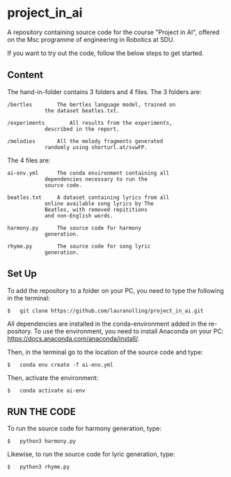 # project_in_ai
A repository containing source code for the course "Project in AI", offered on the Msc programme of engineering in Robotics at SDU.

If you want to try out the code, follow the below steps to get started.


## Content

The hand-in-folder contains 3 folders and 4 files. The 3 folders are:

	/bertles 		The bertles language model, trained on
				the dataset beatles.txt.
				
	/experiments 		All results from the experiments, 
				described in the report.
				
	/melodies		All the melody fragments generated
				randomly using shorturl.at/svwFP.

The 4 files are:
    
   	ai-env.yml		The conda environment containing all
				dependencies necessary to run the
				source code.
    	
	beatles.txt		A dataset containing lyrics from all 
				online available song lyrics by The 
				Beatles, with removed repititions
				and non-English words.
    	
	harmony.py		The source code for harmony 
				generation.
    	
	rhyme.py		The source code for song lyric 
				generation.
    

## Set Up

To add the repository to a folder on your PC, you need to type the
following in the terminal:

	$	git clone https://github.com/lauranolling/project_in_ai.git
 

All dependencies are installed in the conda-environment added in the re- 
pository. To use the environment, you need to install Anaconda on your PC:
https://docs.anaconda.com/anaconda/install/. 

Then, in the terminal go to the location of the source code and type:

	$ 	conda env create -f ai-env.yml 
 
Then, activate the environment:

 	$	conda activate ai-env 
 

## RUN THE CODE 
 
To run the source code for harmony generation, type:

 	$ 	python3 harmony.py  

 Likewise, to run the source code for lyric generation, type:
 
 	$ 	python3 rhyme.py 




 
 

